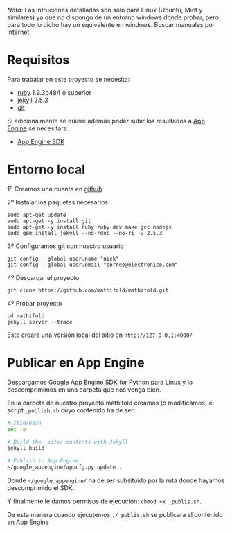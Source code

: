 *Nota:* Las intruciones detalladas son solo para Linux (Ubuntu, Mint y similares)
ya que no dispongo de un entorno windows donde probar, pero para todo lo dicho
hay un equivalente en windows. Buscar manuales por internet.

# Requisitos

Para trabajar en este proyecto se necesita:

- [ruby](https://www.ruby-lang.org/es/) 1.9.3p484 o superior
- [jekyll](https://jekyllrb.com/) 2.5.3
- [git](http://rogerdudler.github.io/git-guide/index.es.html)

Si adicionalmente se quiere además poder subir los resultados a
[App Engine](https://appengine.google.com) se necesitara:

- [App Engine SDK](https://cloud.google.com/appengine/downloads)

# Entorno local

1º Creamos una cuenta en [github](https://github.com)

2º Instalar los paquetes necesarios

```
sudo apt-get update
sudo apt-get -y install git
sudo apt-get -y install ruby ruby-dev make gcc nodejs
sudo gem install jekyll --no-rdoc --no-ri -v 2.5.3
```

3º Configuramos git con nuestro usuario

```
git config --global user.name "nick"
git config --global user.email "correo@electronico.com"
```

4º Descargar el proyecto

```
git clone https://github.com/mathifold/mathifold.git
```

4º Probar proyecto

```
cd mathifold
jekyll server --trace
```

Esto creara una versión local del sitio en `http://127.0.0.1:4000/`

# Publicar en App Engine

Descargamos [Google App Engine SDK for Python](https://cloud.google.com/appengine/downloads#Google_App_Engine_SDK_for_Python)
para Linux y lo descomprimimos en una carpeta que nos venga bien.

En la carpeta de nuestro proyecto mathifold creamos (o modificamos) el script `_publish.sh` cuyo contenido ha de ser:

```bash
#!/bin/bash
set -e

# Build the _site/ contents with Jekyll
jekyll build

# Publish in App Engine
~/google_appengine/appcfg.py update .
```

Donde `~/google_appengine/` ha de ser subsituido por la ruta donde hayamos descomprimido el SDK.

Y finalmente le damos permisos de ejecución: `chmod +x _publis.sh`.

De esta manera cuando ejecutemos `./_publis.sh` se publicara el contenido en App Engine
